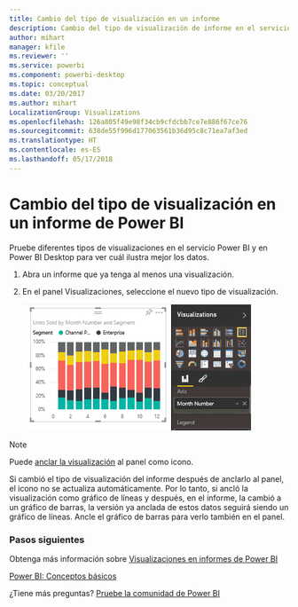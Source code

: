 ```yaml
---
title: Cambio del tipo de visualización en un informe
description: Cambio del tipo de visualización de informe en el servicio Power BI y en Power BI Desktop
author: mihart
manager: kfile
ms.reviewer: ''
ms.service: powerbi
ms.component: powerbi-desktop
ms.topic: conceptual
ms.date: 03/20/2017
ms.author: mihart
LocalizationGroup: Visualizations
ms.openlocfilehash: 126a805f49e98f34cb9cfdcbb7ce7e886f67ce76
ms.sourcegitcommit: 638de55f996d177063561b36d95c8c71ea7af3ed
ms.translationtype: HT
ms.contentlocale: es-ES
ms.lasthandoff: 05/17/2018
---
```

# <a name="change-the-type-of-visualization-in-a-power-bi-report"></a>Cambio del tipo de visualización en un informe de Power BI
Pruebe diferentes tipos de visualizaciones en el servicio Power BI y en Power BI Desktop para ver cuál ilustra mejor los datos. 

1. Abra un informe que ya tenga al menos una visualización.   
2. En el panel Visualizaciones, seleccione el nuevo tipo de visualización.  
   
   ![](media/power-bi-report-change-visualization-type/changeviz.gif)

> [!NOTE]
> Puede [anclar la visualización](service-dashboard-pin-tile-from-report.md) al panel como icono.
> 
> 

Si cambió el tipo de visualización del informe después de anclarlo al panel, el icono no se actualiza automáticamente. Por lo tanto, si ancló la visualización como gráfico de líneas y después, en el informe, la cambió a un gráfico de barras, la versión ya anclada de estos datos seguirá siendo un gráfico de líneas. Ancle el gráfico de barras para verlo también en el panel.

### <a name="next-steps"></a>Pasos siguientes
Obtenga más información sobre [Visualizaciones en informes de Power BI](power-bi-report-visualizations.md)

[Power BI: Conceptos básicos](service-basic-concepts.md)

¿Tiene más preguntas? [Pruebe la comunidad de Power BI](http://community.powerbi.com/)

